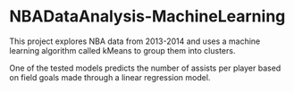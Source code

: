 # NBADataAnalysis-MachineLearning

This project explores NBA data from 2013-2014 and uses a machine learning algorithm called kMeans to group them into clusters.

One of the tested models predicts the number of assists per player based on field goals made through a linear regression model.
